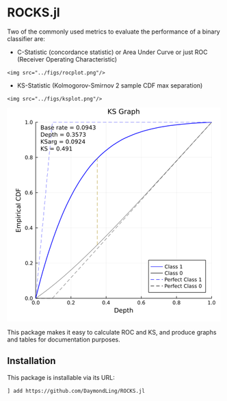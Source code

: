 # ROCKS.jl

Two of the commonly used metrics to evaluate the performance of
a binary classifier are:

- C-Statistic (concordance statistic) or Area Under Curve or just ROC
(Receiver Operating Characteristic)

```@raw html
<img src="../figs/rocplot.png"/>
```

- KS-Statistic (Kolmogorov-Smirnov 2 sample CDF max separation)

```@raw html
<img src="../figs/ksplot.png"/>
```

![KSPlot](figs/ksplot.png)

This package makes it easy to calculate ROC and KS, and produce
graphs and tables for documentation purposes.

## Installation

This package is installable via its URL:

```
] add https://github.com/DaymondLing/ROCKS.jl
```
